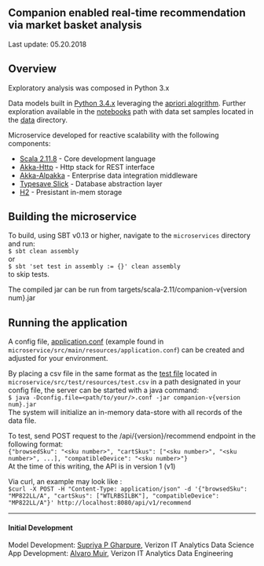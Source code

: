 Companion enabled real-time recommendation via market basket analysis
---

Last update: 05.20.2018

Overview
---
Exploratory analysis was composed in Python 3.x

Data models built in [Python 3.4.x](https://www.python.org/) leveraging the [apriori alogrithm]([https://en.wikipedia.org/wiki/Apriori_algorithm).
Further exploration available in the [notebooks](https://onestash.verizon.com/users/v603497/repos/companion/browse/notebooks) 
path with data set samples located in the [data](https://onestash.verizon.com/users/v603497/repos/companion/browse/data) directory.

Microservice developed for reactive scalability with the following components:

- [Scala 2.11.8](https://www.scala-lang.org/) - Core development language
- [Akka-Http](https://doc.akka.io/docs/akka-http/current/introduction.html) - Http stack for REST interface
- [Akka-Alpakka](https://developer.lightbend.com/docs/alpakka/current/) - Enterprise data integration middleware
- [Typesave Slick](http://slick.lightbend.com/)  - Database abstraction layer
- [H2](http://www.h2database.com/html/main.html) - Presistant in-mem storage






Building the microservice
---

To build, using SBT v0.13 or higher, navigate to the `microservices` directory and run:  
`$ sbt clean assembly`  
or  
`$ sbt 'set test in assembly := {}' clean assembly`  
to skip tests.

The compiled jar can be run from targets/scala-2.11/companion-v{version num}.jar






Running the application
---
A config file, [application.conf](https://onestash.verizon.com/users/v603497/repos/companion/browse/microservice/src/main/resources/application.conf) 
(example found in `microservice/src/main/resources/application.conf`) can be created and adjusted for your environment.  


By placing a csv file in the same format as the [test file](https://onestash.verizon.com/users/v603497/repos/companion/browse/microservice/src/test/resources) 
located in `microservice/src/test/resources/test.csv` in a path designated in your config file, the server can be started with a java command:  
`$ java -Dconfig.file=<path/to/your/>.conf -jar companion-v{version num}.jar`  
The system will initialize an in-memory data-store with all records of the data file.  



To test, send POST request to the /api/{version}/recommend endpoint in the following format:  
`{"browsedSku": "<sku number>", "cartSkus": ["<sku number>", "<sku number>", ...], "compatibleDevice": "<sku number>"}`  
At the time of this writing, the API is in version 1 (v1)  


Via curl, an example may look like :  
`$curl -X POST -H "Content-Type: application/json" -d '{"browsedSku": "MP822LL/A", "cartSkus": ["WTLRBSILBK"], "compatibleDevice": "MP822LL/A"}' http://localhost:8080/api/v1/recommend`



---  



#### Initial Development ####
Model Development: [Supriya P Gharpure](supriya.gharpure@verizonwireless.com), Verizon IT Analytics Data Science  
App Development: [Alvaro Muir](alvaro.muir@one.verizon.com), Verizon IT Analytics Data Engineering 
